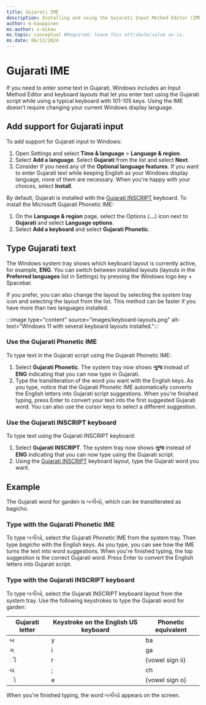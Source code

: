 ```yaml
---
title: Gujarati IME
description: Installing and using the Gujarati Input Method Editor (IME)
author: m-kauppinen
ms.author: v-mikau
ms.topic: conceptual #Required; leave this attribute/value as-is.
ms.date: 06/12/2024
---
```


# Gujarati IME

If you need to enter some text in Gujarati, Windows includes an Input Method Editor and keyboard layouts that let you enter text using the Gujarati script while using a typical keyboard with 101-105 keys. Using the IME doesn't require changing your current Windows display language.

## Add support for Gujarati input

To add support for Gujarati input to Windows:

1. Open Settings and select **Time & language** > **Language & region**.
1. Select **Add a language**. Select **Gujarati** from the list and select **Next**.
1. Consider if you need any of the **Optional language features**. If you want to enter Gujarati text while keeping English as your Windows display language, none of them are necessary. When you're happy with your choices, select **Install**.

By default, Gujarati is installed with the [Gujarati INSCRIPT](../keyboards/kbdinguj.md) keyboard. To install the Microsoft Gujarati Phonetic IME:

1. On the **Language & region** page, select the Options (**…**) icon next to **Gujarati** and select **Language options**.
1. Select **Add a keyboard** and select **Gujarati Phonetic**.

## Type Gujarati text

The Windows system tray shows which keyboard layout is currently active, for example, **ENG**. You can switch between installed layouts (layouts in the **Preferred languages** list in Settings) by pressing the Windows logo key + Spacebar.

If you prefer, you can also change the layout by selecting the system tray icon and selecting the layout from the list. This method can be faster if you have more than two languages installed.

:::image type="content" source="images/keyboard-layouts.png" alt-text="Windows 11 with several keyboard layouts installed.":::

### Use the Gujarati Phonetic IME

To type text in the Gujarati script using the Gujarati Phonetic IME:

1. Select **Gujarati Phonetic**. The system tray now shows **ગુજ** instead of **ENG** indicating that you can now type in Gujarati.
1. Type the transliteration of the word you want with the English keys. As you type, notice that the Gujarati Phonetic IME automatically converts the English letters into Gujarati script suggestions. When you're finished typing, press Enter to convert your text into the first suggested Gujarati word. You can also use the cursor keys to select a different suggestion.

### Use the Gujarati INSCRIPT keyboard

To type text using the Gujarati INSCRIPT keyboard:

1. Select **Gujarati INSCRIPT**. The system tray now shows **ગુજ** instead of **ENG** indicating that you can now type using the Gujarati script.
1. Using the [Gujarati INSCRIPT](../keyboards/kbdinhin.md) keyboard layout, type the Gujarati word you want.

## Example

The Gujarati word for garden is બગીચો, which can be transliterated as bagicho. 

### Type with the Gujarati Phonetic IME

To type બગીચો, select the Gujarati Phonetic IME from the system tray. Then type *bagicho* with the English keys. As you type, you can see how the IME turns the text into word suggestions. When you're finished typing, the top suggestion is the correct Gujarati word. Press Enter to convert the English letters into Gujarati script.

### Type with the Gujarati INSCRIPT keyboard

To type બગીચો, select the Gujarati INSCRIPT keyboard layout from the system tray. Use the following keystrokes to type the Gujarati word for garden:

| Gujarati letter | Keystroke on the English US keyboard | Phonetic equivalent |
|-----------------|--------------------------------------|---------------------|
| બ | y | ba |
| ગ | i | ga |
| ◌ી | r | {vowel sign ii} |
| ચ | ; | ch |
| ◌ો | e | {vowel sign o} |

When you're finished typing, the word બગીચો appears on the screen.
